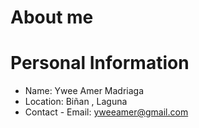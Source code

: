# About me
# Personal Information
- Name: Ywee Amer Madriaga
- Location: Biñan , Laguna
- Contact
      - Email: yweeamer@gmail.com

